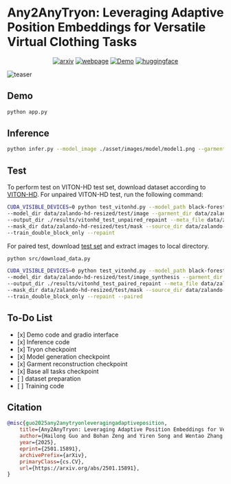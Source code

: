 # Any2AnyTryon: Leveraging Adaptive Position Embeddings for Versatile Virtual Clothing Tasks
<div style="display: flex; justify-content: center; align-items: center;">
  <a href="https://arxiv.org/abs/2501.15891" style="margin: 0 2px;">
    <img src='https://img.shields.io/badge/arXiv-2501.15891-red?style=flat&logo=arXiv&logoColor=red' alt='arxiv'>
  </a>
  <a href='https://logn-2024.github.io/Any2anyTryon/' style="margin: 0 2px;">
    <img src='https://img.shields.io/badge/Webpage-Project-silver?style=flat&logo=&logoColor=orange' alt='webpage'>
  </a>
  <a href="https://huggingface.co/spaces/jamesliu1217/Any2anyTryon_exp" style="margin: 0 2px;">
    <img src='https://img.shields.io/badge/Demo-Gradio-gold?style=flat&logo=Gradio&logoColor=red' alt='Demo'>
  </a>
  <a href='https://huggingface.co/loooooong/Any2anyTryon' style="margin: 0 2px;">
    <img src='https://img.shields.io/badge/Hugging Face-ckpts-orange?style=flat&logo=HuggingFace&logoColor=orange' alt='huggingface'>
  </a>
</div>

![teaser](asset/images/teaser.png)

## Demo
```bash
python app.py
```

## Inference
```bash
python infer.py --model_image ./asset/images/model/model1.png --garment_image ./asset/images/garment/garment1.jpg
```

## Test

To perform test on VITON-HD test set, download dataset according to [VITON-HD](https://github.com/shadow2496/VITON-HD). For unpaired VITON-HD test, run the following command:
```bash
CUDA_VISIBLE_DEVICES=0 python test_vitonhd.py --model_path black-forest-labs/FLUX.1-dev \
--model_dir data/zalando-hd-resized/test/image --garment_dir data/zalando-hd-resized/test/cloth \
--output_dir ./results/vitonhd_test_unpaired_repaint --meta_file data/zalando-hd-resized/test_pairs.txt \
--mask_dir data/zalando-hd-resized/test/mask --source_dir data/zalando-hd-resized/test/image \
--train_double_block_only --repaint 
```
For paired test, download [test set](https://huggingface.co/datasets/loooooong/Any2anyTryon_vitonhd_test) and extract images to local directory.
```bash
python src/download_data.py
```
```bash
CUDA_VISIBLE_DEVICES=0 python test_vitonhd.py --model_path black-forest-labs/FLUX.1-dev \
--model_dir data/zalando-hd-resized/test/image_synthesis --garment_dir data/zalando-hd-resized/test/cloth \
--output_dir ./results/vitonhd_test_paired_repaint --meta_file data/zalando-hd-resized/test_pairs.txt \
--mask_dir data/zalando-hd-resized/test/mask --source_dir data/zalando-hd-resized/test/image \
--train_double_block_only --repaint --paired
```

## To-Do List
- \[x\] Demo code and gradio interface
- \[x\] Inference code
- \[x\] Tryon checkpoint
- \[x\] Model generation checkpoint
- \[x\] Garment reconstruction checkpoint
- \[x\] Base all tasks checkpoint
- \[ \] dataset preparation
- \[ \] Training code


## Citation

```bibtex
@misc{guo2025any2anytryonleveragingadaptiveposition,
    title={Any2AnyTryon: Leveraging Adaptive Position Embeddings for Versatile Virtual Clothing Tasks}, 
    author={Hailong Guo and Bohan Zeng and Yiren Song and Wentao Zhang and Chuang Zhang and Jiaming Liu},
    year={2025},
    eprint={2501.15891},
    archivePrefix={arXiv},
    primaryClass={cs.CV},
    url={https://arxiv.org/abs/2501.15891}, 
}
```